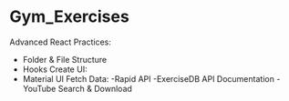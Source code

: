 # Gym_Exercises

Advanced React Practices:
 - Folder & File Structure
 - Hooks
Create UI:
 - Material UI
Fetch Data:
 -Rapid API
 -ExerciseDB API Documentation
 -YouTube Search & Download

